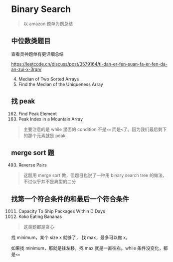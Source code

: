 # Binary Search

> 以 amazon 题单为例总结

## 中位数类题目

查看灵神题单有更详细总结

https://leetcode.cn/discuss/post/3579164/ti-dan-er-fen-suan-fa-er-fen-da-an-zui-x-3rqn/

4. Median of Two Sorted Arrays
5. Find the Median of the Uniqueness Array

## 找 peak

162. Find Peak Element
163. Peak Index in a Mountain Array

> 主要注意的是 while 里面的 condition 不是`<=` 而是`<`了。因为我们最后剩下的那个元素就是 peak

## merge sort 题

493. Reverse Pairs

> 这题用 merge sort 做，但题目也说了一种用 binary search tree 的做法，不过似乎并不是典型的二分

## 找第一个符合条件的和最后一个符合条件

1011. Capacity To Ship Packages Within D Days
1012. Koko Eating Bananas

> 这类题都是贪心

找 minimum，某个 size x 就够了， 找 max，最多可以做 x。

如果找 minimum，那就是往左移，找 max 就是一直往右。while 条件没变化，都是`<=`

##
